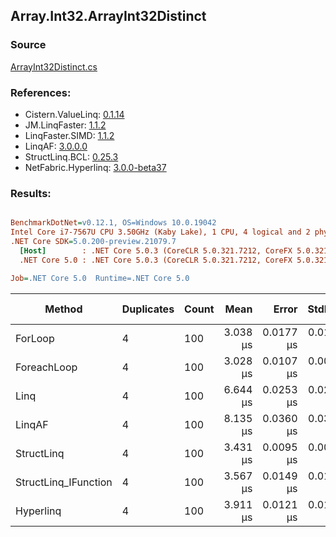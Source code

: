 ﻿## Array.Int32.ArrayInt32Distinct

### Source
[ArrayInt32Distinct.cs](../LinqBenchmarks/Array/Int32/ArrayInt32Distinct.cs)

### References:
- Cistern.ValueLinq: [0.1.14](https://www.nuget.org/packages/Cistern.ValueLinq/0.1.14)
- JM.LinqFaster: [1.1.2](https://www.nuget.org/packages/JM.LinqFaster/1.1.2)
- LinqFaster.SIMD: [1.1.2](https://www.nuget.org/packages/LinqFaster.SIMD/1.0.3)
- LinqAF: [3.0.0.0](https://www.nuget.org/packages/LinqAF/3.0.0.0)
- StructLinq.BCL: [0.25.3](https://www.nuget.org/packages/StructLinq.BCL/0.25.3)
- NetFabric.Hyperlinq: [3.0.0-beta37](https://www.nuget.org/packages/NetFabric.Hyperlinq/3.0.0-beta37)

### Results:
``` ini

BenchmarkDotNet=v0.12.1, OS=Windows 10.0.19042
Intel Core i7-7567U CPU 3.50GHz (Kaby Lake), 1 CPU, 4 logical and 2 physical cores
.NET Core SDK=5.0.200-preview.21079.7
  [Host]        : .NET Core 5.0.3 (CoreCLR 5.0.321.7212, CoreFX 5.0.321.7212), X64 RyuJIT
  .NET Core 5.0 : .NET Core 5.0.3 (CoreCLR 5.0.321.7212, CoreFX 5.0.321.7212), X64 RyuJIT

Job=.NET Core 5.0  Runtime=.NET Core 5.0  

```
|               Method | Duplicates | Count |     Mean |     Error |    StdDev | Ratio | RatioSD |  Gen 0 | Gen 1 | Gen 2 | Allocated |
|--------------------- |----------- |------ |---------:|----------:|----------:|------:|--------:|-------:|------:|------:|----------:|
|              ForLoop |          4 |   100 | 3.038 μs | 0.0177 μs | 0.0166 μs |  1.00 |    0.00 | 2.8687 |     - |     - |    6008 B |
|          ForeachLoop |          4 |   100 | 3.028 μs | 0.0107 μs | 0.0089 μs |  1.00 |    0.01 | 2.8687 |     - |     - |    6008 B |
|                 Linq |          4 |   100 | 6.644 μs | 0.0253 μs | 0.0225 μs |  2.19 |    0.02 | 2.0599 |     - |     - |    4312 B |
|               LinqAF |          4 |   100 | 8.135 μs | 0.0360 μs | 0.0319 μs |  2.68 |    0.02 | 5.9204 |     - |     - |   12400 B |
|           StructLinq |          4 |   100 | 3.431 μs | 0.0095 μs | 0.0084 μs |  1.13 |    0.01 | 0.0153 |     - |     - |      32 B |
| StructLinq_IFunction |          4 |   100 | 3.567 μs | 0.0149 μs | 0.0125 μs |  1.17 |    0.01 |      - |     - |     - |         - |
|            Hyperlinq |          4 |   100 | 3.911 μs | 0.0121 μs | 0.0107 μs |  1.29 |    0.01 |      - |     - |     - |         - |
